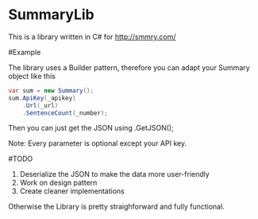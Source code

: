 # SummaryLib
 
This is a library written in C# for http://smmry.com/


#Example

The library uses a Builder pattern, therefore you can adapt your Summary object like this
```cs
var sum = new Summary();
sum.ApiKey(_apikey)
    .Url(_url)
    .SentenceCount(_number);
```
Then you can just get the JSON using .GetJSON();

Note: Every parameter is optional except your API key.

#TODO

  1) Deserialize the JSON to make the data more user-friendly
  2) Work on design pattern
  3) Create cleaner implementations

Otherwise the Library is pretty straighforward and fully functional.
